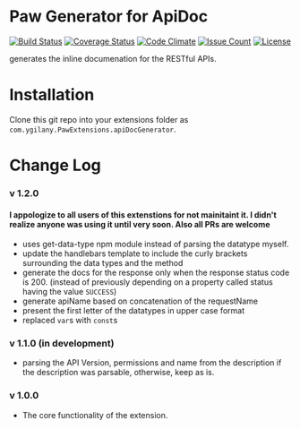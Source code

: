 # Paw Generator for ApiDoc
[![Build Status](https://travis-ci.org/Ygilany/paw-apidoc-generator.svg?branch=master)](https://travis-ci.org/Ygilany/paw-apidoc-generator)
[![Coverage Status](https://coveralls.io/repos/github/Ygilany/paw-apidoc-generator/badge.svg?branch=master)](https://coveralls.io/github/Ygilany/paw-apidoc-generator?branch=master)
[![Code Climate](https://codeclimate.com/github/Ygilany/paw-apidoc-generator/badges/gpa.svg)](https://codeclimate.com/github/Ygilany/paw-apidoc-generator)
[![Issue Count](https://codeclimate.com/github/Ygilany/paw-apidoc-generator/badges/issue_count.svg)](https://codeclimate.com/github/Ygilany/paw-apidoc-generator)
[![License](https://img.shields.io/dub/l/vibe-d.svg)](https://github.com/Ygilany/paw-apidoc-generator/blob/master/LICENSE.md)

 generates the inline documenation for the RESTful APIs.

# Installation
Clone this git repo into your extensions folder as `com.ygilany.PawExtensions.apiDocGenerator`.

# Change Log
### v 1.2.0
#### I appologize to all users of this extenstions for not mainitaint it. I didn't realize anyone was using it until very soon. Also all PRs are welcome
- uses get-data-type npm module instead of parsing the datatype myself.
- update the handlebars template to include the curly brackets surrounding the data types and the method
- generate the docs for the response only when the response status code is 200. (instead of previously depending on a property called status having the value `SUCCESS`)
- generate apiName based on concatenation of the requestName
- present the first letter of the datatypes in upper case format
- replaced `var`s with `const`s

### v 1.1.0 (in development)
- parsing the API Version, permissions and name from the description if the description was parsable, otherwise, keep as is.

### v 1.0.0
- The core functionality of the extension.
